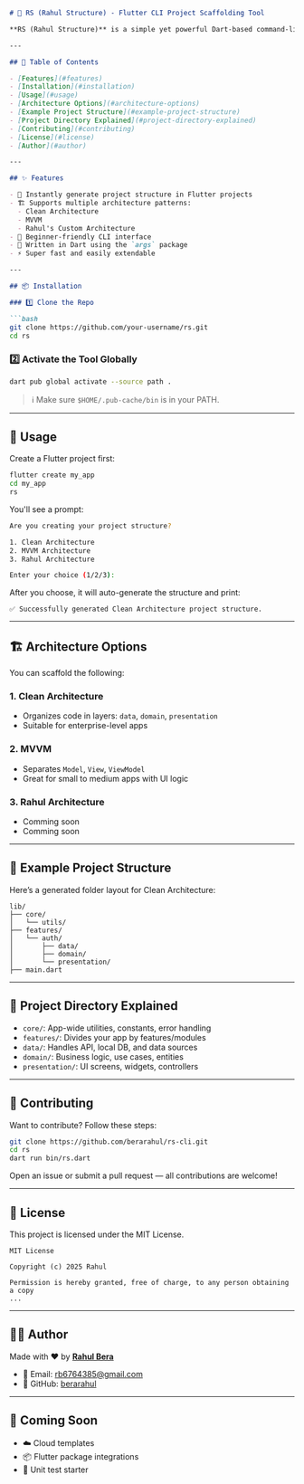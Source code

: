 ````markdown
# 🔧 RS (Rahul Structure) - Flutter CLI Project Scaffolding Tool

**RS (Rahul Structure)** is a simple yet powerful Dart-based command-line tool that helps you scaffold a Flutter project architecture instantly. Whether you prefer Clean Architecture, MVVM, or a custom folder structure, `rs` will set up everything for you in seconds!

---

## 📌 Table of Contents

- [Features](#features)
- [Installation](#installation)
- [Usage](#usage)
- [Architecture Options](#architecture-options)
- [Example Project Structure](#example-project-structure)
- [Project Directory Explained](#project-directory-explained)
- [Contributing](#contributing)
- [License](#license)
- [Author](#author)

---

## ✨ Features

- 📁 Instantly generate project structure in Flutter projects
- 🏗 Supports multiple architecture patterns:
  - Clean Architecture
  - MVVM
  - Rahul's Custom Architecture
- 🧠 Beginner-friendly CLI interface
- 🧰 Written in Dart using the `args` package
- ⚡ Super fast and easily extendable

---

## 📦 Installation

### 1️⃣ Clone the Repo

```bash
git clone https://github.com/your-username/rs.git
cd rs
````

### 2️⃣ Activate the Tool Globally

```bash
dart pub global activate --source path .
```

> ℹ️ Make sure `$HOME/.pub-cache/bin` is in your PATH.

---

## 🚀 Usage

Create a Flutter project first:

```bash
flutter create my_app
cd my_app
rs
```

You'll see a prompt:

```bash
Are you creating your project structure?

1. Clean Architecture
2. MVVM Architecture
3. Rahul Architecture

Enter your choice (1/2/3):
```

After you choose, it will auto-generate the structure and print:

```
✅ Successfully generated Clean Architecture project structure.
```

---

## 🏗 Architecture Options

You can scaffold the following:

### 1. Clean Architecture

* Organizes code in layers: `data`, `domain`, `presentation`
* Suitable for enterprise-level apps

### 2. MVVM

* Separates `Model`, `View`, `ViewModel`
* Great for small to medium apps with UI logic

### 3. Rahul Architecture

* Comming soon
* Comming soon

---

## 📂 Example Project Structure

Here’s a generated folder layout for Clean Architecture:

```
lib/
├── core/
│   └── utils/
├── features/
│   └── auth/
│       ├── data/
│       ├── domain/
│       └── presentation/
├── main.dart
```

---

## 📁 Project Directory Explained

* `core/`: App-wide utilities, constants, error handling
* `features/`: Divides your app by features/modules
* `data/`: Handles API, local DB, and data sources
* `domain/`: Business logic, use cases, entities
* `presentation/`: UI screens, widgets, controllers

---

## 🤝 Contributing

Want to contribute? Follow these steps:

```bash
git clone https://github.com/berarahul/rs-cli.git
cd rs
dart run bin/rs.dart
```

Open an issue or submit a pull request — all contributions are welcome!

---

## 📜 License

This project is licensed under the MIT License.

```
MIT License

Copyright (c) 2025 Rahul

Permission is hereby granted, free of charge, to any person obtaining a copy
...
```

---

## 👨‍💻 Author

Made with ❤️ by [**Rahul Bera**](https://github.com/your-username)

* 📧 Email: [rb6764385@gmail.com](mailto:rb6764385@gmail.com)
* 🧰 GitHub: [berarahul](https://github.com/berarahul)
---

## 🔮 Coming Soon

* ☁️ Cloud templates
* 📦 Flutter package integrations
* 🧪 Unit test starter
